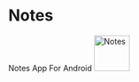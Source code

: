 # Notes
Notes App For Android
<img width="64" height="64" alt="Notes" src="https://github.com/user-attachments/assets/543b5b66-e0ce-40c2-bfb6-a7d0f8b6e92d" />
